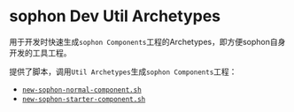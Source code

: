 # sophon Dev Util Archetypes

用于开发时快速生成`sophon Components`工程的Archetypes，即方便sophon自身开发的工具工程。

提供了脚本，调用`Util Archetypes`生成`sophon Components`工程：

- [`new-sophon-normal-component.sh`](new-sophon-normal-component.sh)
- [`new-sophon-starter-component.sh`](new-sophon-starter-component.sh)
